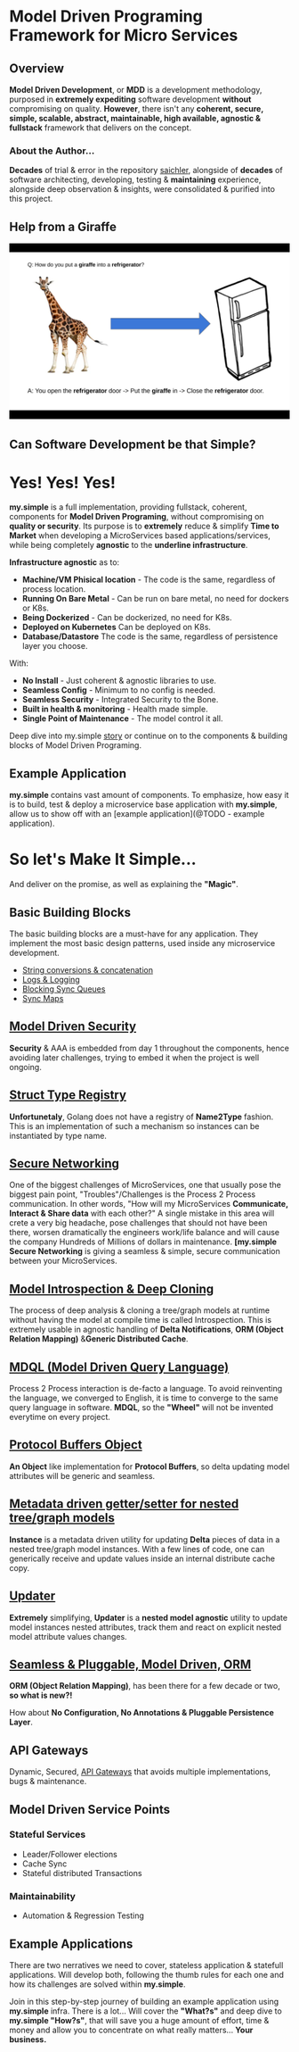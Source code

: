 # Model Driven Programing Framework for Micro Services

## Overview
**Model Driven Development**, or **MDD** is a development methodology, purposed in **extremely expediting** software development **without** compromising on quality.
**However**, there isn't any **coherent, secure, simple, scalable, abstract, maintainable, high available, agnostic & fullstack** framework that delivers on the concept.

### About the Author...
**Decades** of trial & error in the repository [saichler](https://github.com/saichler), alongside of **decades** of software architecting, developing, testing & **maintaining** experience, alongside deep observation & insights, 
were consolidated & purified into this project.

## Help from a Giraffe
![alt text](https://github.com/saichler/my.simple/blob/main/giraffe.png)

## Can Software Development be that Simple?
# Yes! Yes! Yes!

**my.simple** is a full implementation, providing fullstack, coherent, components for **Model Driven Programing**, without compromising on **quality or security**.
Its purpose is to **extremely** reduce & simplify **Time to Market** when developing a MicroServices based applications/services, 
while being completely **agnostic** to the **underline infrastructure**. 

**Infrastructure agnostic** as to:
* **Machine/VM Phisical location** - The code is the same, regardless of process location. 
* **Running On Bare Metal** - Can be run on bare metal, no need for dockers or K8s.
* **Being Dockerized** - Can be dockerized, no need for K8s.
* **Deployed on Kubernetes** Can be deployed on K8s.
* **Database/Datastore** The code is the same, regardless of persistence layer you choose.

With:

* **No Install** - Just coherent & agnostic libraries to use.
* **Seamless Config** - Minimum to no config is needed.
* **Seamless Security** - Integrated Security to the Bone.
* **Built in health & monitoring** - Health made simple.
* **Single Point of Maintenance** - The model control it all.

Deep dive into my.simple [story](https://github.com/saichler/my.simple/blob/main/docs) or continue on to the components & building blocks of Model Driven Programing.

## Example Application
**my.simple** contains vast amount of components. 
To emphasize, how easy it is to build, test & deploy a microservice base application with **my.simple**, 
allow us to show off with an [example application](@TODO - example application).


# So let's Make It Simple... 

And deliver on the promise, as well as explaining the **"Magic"**.

## Basic Building Blocks
The basic building blocks are a must-have for any application. 
They implement the most basic design patterns, used inside any microservice development.
* [String conversions & concatenation](https://github.com/saichler/my.simple/tree/main/go/utils/strng)
* [Logs & Logging](https://github.com/saichler/my.simple/tree/main/go/utils/logs)
* [Blocking Sync Queues](https://github.com/saichler/my.simple/tree/main/go/utils/queues)
* [Sync Maps](https://github.com/saichler/my.simple/tree/main/go/utils/maps)

## [Model Driven Security](https://github.com/saichler/my.simple/tree/main/go/security)
**Security** & AAA is embedded from day 1 throughout the components, hence avoiding later challenges, 
trying to embed it when the project is well ongoing.

## [Struct Type Registry](https://github.com/saichler/my.simple/tree/main/go/registry)
**Unfortunetaly**, Golang does not have a registry of **Name2Type** fashion. 
This is an implementation of such a mechanism so instances can be instantiated by type name. 

## [Secure Networking](https://github.com/saichler/my.simple/tree/main/go/net)
One of the biggest challenges of MicroServices, one that usually pose the biggest pain point, "Troubles"/Challenges is the Process 2 Process communication.
In other words, "How will my MicroServices **Communicate, Interact & Share data** with each other?"
A single mistake in this area will crete a very big headache, pose challenges that should not have been there, worsen dramatically the engineers work/life balance and will cause the company Hundreds of Millions of dollars in maintenance.
**[my.simple Secure Networking** is giving a seamless & simple, secure communication between your MicroServices.

## [Model Introspection & Deep Cloning](https://github.com/saichler/my.simple/tree/main/go/introspect)
The process of deep analysis & cloning a tree/graph models at runtime without having the model at compile time is called Introspection.
This is extremely usable in agnostic handling of **Delta Notifications**, **ORM (Object Relation Mapping)** &**Generic Distributed Cache**.

## [MDQL (Model Driven Query Language)](https://github.com/saichler/my.simple/tree/main/go/mdql)
Process 2 Process interaction is de-facto a language. 
To avoid reinventing the language, we converged to English, it is time to converge to the same query language in software.
**MDQL**, so the **"Wheel"** will not be invented everytime on every project.

## [Protocol Buffers Object](https://github.com/saichler/my.simple/tree/main/go/protobuf_object) 
**An Object** like implementation for **Protocol Buffers**, so delta updating model attributes will be generic and seamless.

## [Metadata driven getter/setter for nested tree/graph models](https://github.com/saichler/my.simple/tree/main/go/instance)
**Instance** is a metadata driven utility for updating **Delta** pieces of data in a nested tree/graph model instances. 
With a few lines of code, one can generically receive and update values inside an internal distribute cache copy.

## [Updater](https://github.com/saichler/my.simple/tree/main/go/updater)
**Extremely** simplifying, **Updater** is a **nested model agnostic** utility to update model instances nested attributes, track them and react on explicit nested model attribute values changes. 

## [Seamless & Pluggable, Model Driven, ORM](https://github.com/saichler/my.simple/tree/main/go/orm)
**ORM (Object Relation Mapping)**, has been there for a few decade or two, **so what is new?!** 

How about **No Configuration, No Annotations & Pluggable Persistence Layer**. 

## API Gateways
Dynamic, Secured, [API Gateways](https://github.com/saichler/my.simple/tree/main/go/api_gateways) that avoids multiple implementations, bugs & maintenance.

## Model Driven Service Points

### Stateful Services

* Leader/Follower elections
* Cache Sync
* Stateful distributed Transactions

### Maintainability

* Automation & Regression Testing

## Example Applications ##

There are two nerratives we need to cover, stateless application & statefull applications.
Will develop both, following the thumb rules for each one and how its challenges are solved within **my.simple**.

Join in this step-by-step journey of building an example application using **my.simple** infra. There is a lot... Will
cover the **"What?s"** and deep dive to **my.simple "How?s"**, that will save you a huge amount of effort, time & money
and allow you to concentrate on what really matters... **Your business.**